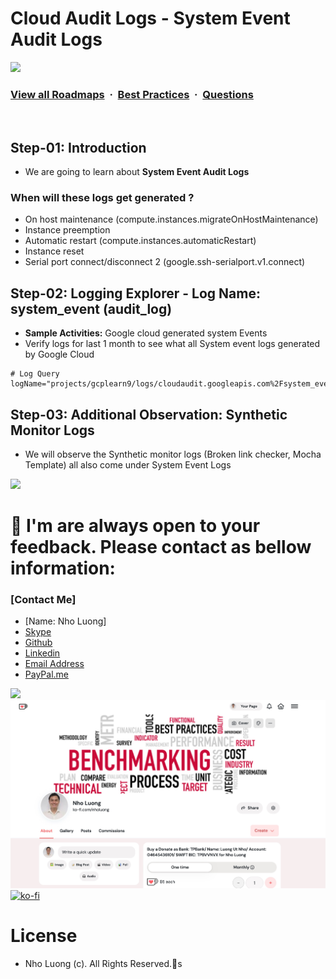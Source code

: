 # Cloud Audit Logs - System Event Audit Logs

![](https://i.imgur.com/waxVImv.png)
### [View all Roadmaps](https://github.com/nholuongut/all-roadmaps) &nbsp;&middot;&nbsp; [Best Practices](https://github.com/nholuongut/all-roadmaps/blob/main/public/best-practices/) &nbsp;&middot;&nbsp; [Questions](https://www.linkedin.com/in/nholuong/)
<br/>

## Step-01: Introduction
- We are going to learn about **System Event Audit Logs**
### When will these logs get generated ?
- On host maintenance (compute.instances.migrateOnHostMaintenance)
- Instance preemption
- Automatic restart (compute.instances.automaticRestart)
- Instance reset
- Serial port connect/disconnect 2 (google.ssh-serialport.v1.connect)

## Step-02: Logging Explorer - Log Name: system_event (audit_log)
- **Sample Activities:** Google cloud generated system Events
- Verify logs for last 1 month to see what all System event logs generated by Google Cloud
```t
# Log Query
logName="projects/gcplearn9/logs/cloudaudit.googleapis.com%2Fsystem_event"
```

## Step-03: Additional Observation: Synthetic Monitor Logs
- We will observe the Synthetic monitor logs (Broken link checker, Mocha Template) all also come under System Event Logs

![](https://i.i/Users/nholu/Documents/Donate.png/Users/nholu/Documents/Donate.pngmgur.com/waxVImv.png)
# 🚀 I'm are always open to your feedback.  Please contact as bellow information:
### [Contact Me]
* [Name: Nho Luong]
* [Skype](luongutnho_skype)
* [Github](https://github.com/nholuongut/)
* [Linkedin](https://www.linkedin.com/in/nholuong/)
* [Email Address](luongutnho@hotmail.com)
* [PayPal.me](https://www.paypal.com/paypalme/nholuongut)

![](https://i.imgur.com/waxVImv.png)
![](Donate.png)
[![ko-fi](https://ko-fi.com/img/githubbutton_sm.svg)](https://ko-fi.com/nholuong)

# License
* Nho Luong (c). All Rights Reserved.🌟s